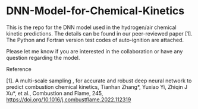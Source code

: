 # DNN-Model-for-Chemical-Kinetics

This is the repo for the DNN model used in the hydrogen/air chemical kinetic predictions. The details can be found in our peer-reviewed paper [1]. The Python and Fortran version test codes of auto-ignition are attached.

Please let me know if you are interested in the collaboration or have any question regarding the model.

Reference

[1]. A multi-scale sampling , for accurate and robust deep neural network to predict combustion chemical kinetics, Tianhan Zhang*, Yuxiao Yi, Zhiqin J Xu*, et al., Combustion and Flame, 245, https://doi.org/10.1016/j.combustflame.2022.112319
